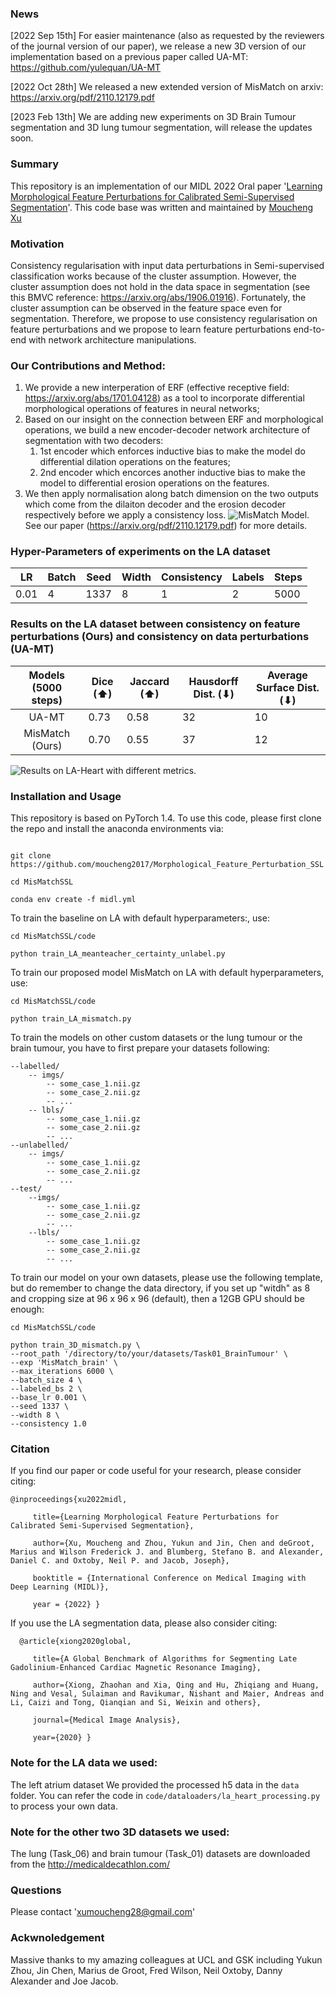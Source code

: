 ### News
[2022 Sep 15th] For easier maintenance (also as requested by the reviewers of the journal version of our paper), we release a new 3D version of our implementation based on a previous paper called UA-MT: https://github.com/yulequan/UA-MT

[2022 Oct 28th] We released a new extended version of MisMatch on arxiv: https://arxiv.org/pdf/2110.12179.pdf

[2023 Feb 13th] We are adding new experiments on 3D Brain Tumour segmentation and 3D lung tumour segmentation, will release the updates soon.

### Summary
This repository is an implementation of our MIDL 2022 Oral paper '[Learning Morphological Feature Perturbations for Calibrated Semi-Supervised Segmentation](https://openreview.net/pdf?id=OL6tAasXCmi)'. This code base was written and maintained by [Moucheng Xu](https://moucheng2017.github.io/)

### Motivation
Consistency regularisation with input data perturbations in Semi-supervised classification works 
because of the cluster assumption. However, the cluster assumption does not hold in the data space in 
segmentation (see this BMVC reference: https://arxiv.org/abs/1906.01916). 
Fortunately, the cluster assumption can be observed in the feature space even for segmentation. 
Therefore, we propose to use consistency regularisation on feature perturbations and we propose to learn
feature perturbations end-to-end with network architecture manipulations.

### Our Contributions and Method:
1) We provide a new interperation of ERF (effective receptive field: https://arxiv.org/abs/1701.04128) as a tool to incorporate differential morphological operations of features in neural networks;
2) Based on our insight on the connection between ERF and morphological operations, we build a new encoder-decoder network architecture of segmentation with two decoders:
   1) 1st encoder which enforces inductive bias to make the model do differential dilation operations on the features;
   2) 2nd encoder which encorces another inductive bias to make the model to differential erosion operations on the features.
3) We then apply normalisation along batch dimension on the two outputs which come from the dilaiton decoder and the erosion decoder respectively before we apply a consistency loss.
![MisMatch Model.](pics/mismatch.png "Plot.")
See our paper (https://arxiv.org/pdf/2110.12179.pdf) for more details.

### Hyper-Parameters of experiments on the LA dataset
| LR   | Batch | Seed | Width | Consistency | Labels | Steps | 
|------|-------|------|-------|-------------|--------|-------|
| 0.01 | 4     | 1337 | 8     |       1     |      2 |  5000 |


### Results on the LA dataset between consistency on feature perturbations (Ours) and consistency on data perturbations (UA-MT)

| Models (5000 steps) | Dice (⬆) | Jaccard (⬆) | Hausdorff Dist. (⬇) | Average Surface Dist. (⬇) |
|:-------------------:|----------|-------------|---------------------|---------------------------|
|        UA-MT        | 0.73     | 0.58        | 32                  | 10                        | 
|   MisMatch (Ours)   | 0.70     | 0.55        | 37                  | 12                        | 

![Results on LA-Heart with different metrics.](pics/la_heart.png "Plot.")


### Installation and Usage

This repository is based on PyTorch 1.4. To use this code, please first clone the repo and install the anaconda environments via:

   ```shell

   git clone https://github.com/moucheng2017/Morphological_Feature_Perturbation_SSL

   cd MisMatchSSL

   conda env create -f midl.yml

   ```

To train the baseline on LA with default hyperparameters:, use:

   ```shell
   cd MisMatchSSL/code

   python train_LA_meanteacher_certainty_unlabel.py 
   ```


To train our proposed model MisMatch on LA with default hyperparameters, use:

   ```shell
   cd MisMatchSSL/code

   python train_LA_mismatch.py 
   ```

To train the models on other custom datasets or the lung tumour or the brain tumour, you have to first prepare your datasets following:
```shell
--labelled/
    -- imgs/
        -- some_case_1.nii.gz
        -- some_case_2.nii.gz
        -- ...
    -- lbls/
        -- some_case_1.nii.gz
        -- some_case_2.nii.gz
        -- ...
--unlabelled/
    -- imgs/
        -- some_case_1.nii.gz
        -- some_case_2.nii.gz
        -- ...
--test/
    --imgs/
        -- some_case_1.nii.gz
        -- some_case_2.nii.gz
        -- ...
    --lbls/
        -- some_case_1.nii.gz
        -- some_case_2.nii.gz
        -- ...

```

To train our model on your own datasets, please use the following template, but do remember to change the data directory, if you set up "witdh" as 8 and cropping size at 96 x 96 x 96 (default), then a 12GB GPU should be enough:
```shell
cd MisMatchSSL/code

python train_3D_mismatch.py \
--root_path '/directory/to/your/datasets/Task01_BrainTumour' \
--exp 'MisMatch_brain' \
--max_iterations 6000 \
--batch_size 4 \
--labeled_bs 2 \
--base_lr 0.001 \
--seed 1337 \
--width 8 \
--consistency 1.0
```

### Citation

If you find our paper or code useful for your research, please consider citing:

    @inproceedings{xu2022midl,

         title={Learning Morphological Feature Perturbations for Calibrated Semi-Supervised Segmentation},

         author={Xu, Moucheng and Zhou, Yukun and Jin, Chen and deGroot, Marius and Wilson Frederick J. and Blumberg, Stefano B. and Alexander, Daniel C. and Oxtoby, Neil P. and Jacob, Joseph},

         booktitle = {International Conference on Medical Imaging with Deep Learning (MIDL)},

         year = {2022} }


If you use the LA segmentation data, please also consider citing:

      @article{xiong2020global,

         title={A Global Benchmark of Algorithms for Segmenting Late Gadolinium-Enhanced Cardiac Magnetic Resonance Imaging},

         author={Xiong, Zhaohan and Xia, Qing and Hu, Zhiqiang and Huang, Ning and Vesal, Sulaiman and Ravikumar, Nishant and Maier, Andreas and Li, Caizi and Tong, Qianqian and Si, Weixin and others},

         journal={Medical Image Analysis},

         year={2020} }


### Note for the LA data we used:
The left atrium dataset We provided the processed h5 data in the `data` folder. You can refer the code in `code/dataloaders/la_heart_processing.py` to process your own data.

### Note for the other two 3D datasets we used:
The lung (Task_06) and brain tumour (Task_01) datasets are downloaded from the http://medicaldecathlon.com/

### Questions
Please contact 'xumoucheng28@gmail.com'


### Ackwnoledgement
Massive thanks to my amazing colleagues at UCL and GSK including Yukun Zhou, Jin Chen, Marius de Groot, Fred Wilson, Neil Oxtoby, Danny Alexander and Joe Jacob. 
